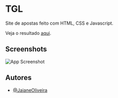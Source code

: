 # TGL 

Site de apostas feito com HTML, CSS e Javascript.

Veja o resultado [aqui](https://provafinal.vercel.app/).



## Screenshots

![App Screenshot](https://github.com/JaianeOliveira/archive/blob/main/tgl-js/download%20(5).png)


## Autores

- [@JaianeOliveira](https://github.com/JaianeOliveira)

